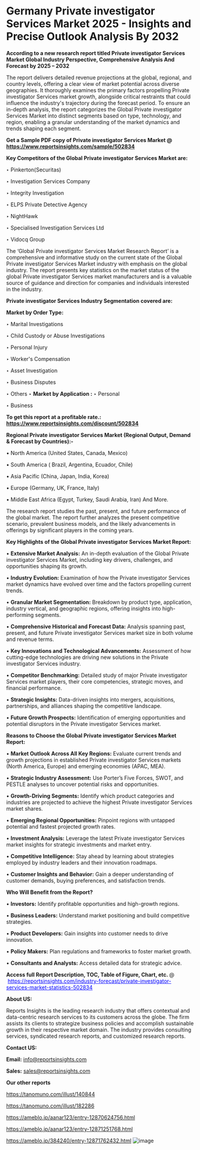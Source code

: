# Germany Private investigator Services Market 2025 - Insights and Precise Outlook Analysis By 2032

<strong>According to a new research report titled Private investigator Services Market Global Industry Perspective, Comprehensive Analysis And Forecast by 2025 – 2032</strong>

The report delivers detailed revenue projections at the global, regional, and country levels, offering a clear view of market potential across diverse geographies. It thoroughly examines the primary factors propelling Private investigator Services market growth, alongside critical restraints that could influence the industry's trajectory during the forecast period. To ensure an in-depth analysis, the report categorizes the Global Private investigator Services Market into distinct segments based on type, technology, and region, enabling a granular understanding of the market dynamics and trends shaping each segment.

<strong>Get a Sample PDF copy of Private investigator Services Market </strong><strong>@<a href=https://www.reportsinsights.com/sample/502834 style=color:#0000ff;> https://www.reportsinsights.com/sample/502834</a></strong></font>

<strong>Key Competitors of the Global Private investigator Services Market are:</strong>

‣ Pinkerton(Securitas)

‣ Investigation Services Company

‣ Integrity Investigation

‣ ELPS Private Detective Agency

‣ NightHawk

‣ Specialised Investigation Services Ltd

‣ Vidocq Group

The ‘Global Private investigator Services Market Research Report’ is a comprehensive and informative study on the current state of the Global Private investigator Services Market industry with emphasis on the global industry. The report presents key statistics on the market status of the global Private investigator Services market manufacturers and is a valuable source of guidance and direction for companies and individuals interested in the industry.

<strong>Private investigator Services Industry Segmentation covered are:</strong>

<strong>Market by Order Type: </strong>

‣ Marital Investigations

‣ Child Custody or Abuse Investigations

‣ Personal Injury

‣ Worker's Compensation

‣ Asset Investigation

‣ Business Disputes

‣ Others
‣ 
<strong>Market by Application :</strong>
‣ Personal

‣ Business

<strong>To get this report at a profitable rate.: <a href=https://www.reportsinsights.com/discount/502834 style=color:#0000ff;>https://www.reportsinsights.com/discount/502834</a></strong></font>

<strong>Regional Private investigator Services Market (Regional Output, Demand &amp; Forecast by Countries):-</strong>

• North America (United States, Canada, Mexico)

• South America ( Brazil, Argentina, Ecuador, Chile)

• Asia Pacific (China, Japan, India, Korea)

• Europe (Germany, UK, France, Italy)

• Middle East Africa (Egypt, Turkey, Saudi Arabia, Iran) And More.

The research report studies the past, present, and future performance of the global market. The report further analyzes the present competitive scenario, prevalent business models, and the likely advancements in offerings by significant players in the coming years.

<strong>Key Highlights of the Global Private investigator Services Market Report:</strong>

• <strong>Extensive Market Analysis:</strong> An in-depth evaluation of the Global Private investigator Services Market, including key drivers, challenges, and opportunities shaping its growth.

• <strong>Industry Evolution:</strong> Examination of how the Private investigator Services market dynamics have evolved over time and the factors propelling current trends.

• <strong>Granular Market Segmentation:</strong> Breakdown by product type, application, industry vertical, and geographic regions, offering insights into high-performing segments.

• <strong>Comprehensive Historical and Forecast Data:</strong> Analysis spanning past, present, and future Private investigator Services market size in both volume and revenue terms.

• <strong>Key Innovations and Technological Advancements:</strong> Assessment of how cutting-edge technologies are driving new solutions in the Private investigator Services industry.

• <strong>Competitor Benchmarking:</strong> Detailed study of major Private investigator Services market players, their core competencies, strategic moves, and financial performance.

• <strong>Strategic Insights:</strong> Data-driven insights into mergers, acquisitions, partnerships, and alliances shaping the competitive landscape.

• <strong>Future Growth Prospects:</strong> Identification of emerging opportunities and potential disruptors in the Private investigator Services market.

<strong>Reasons to Choose the Global Private investigator Services Market Report:</strong>

• <strong>Market Outlook Across All Key Regions:</strong> Evaluate current trends and growth projections in established Private investigator Services markets (North America, Europe) and emerging economies (APAC, MEA).

• <strong>Strategic Industry Assessment:</strong> Use Porter’s Five Forces, SWOT, and PESTLE analyses to uncover potential risks and opportunities.

• <strong>Growth-Driving Segments:</strong> Identify which product categories and industries are projected to achieve the highest Private investigator Services market shares.

• <strong>Emerging Regional Opportunities:</strong> Pinpoint regions with untapped potential and fastest projected growth rates.

• <strong>Investment Analysis:</strong> Leverage the latest Private investigator Services market insights for strategic investments and market entry.

• <strong>Competitive Intelligence:</strong> Stay ahead by learning about strategies employed by industry leaders and their innovation roadmaps.

• <strong>Customer Insights and Behavior:</strong> Gain a deeper understanding of customer demands, buying preferences, and satisfaction trends.

<strong>Who Will Benefit from the Report?</strong>

• <strong>Investors:</strong> Identify profitable opportunities and high-growth regions.

• <strong>Business Leaders:</strong> Understand market positioning and build competitive strategies.

• <strong>Product Developers:</strong> Gain insights into customer needs to drive innovation.

• <strong>Policy Makers:</strong> Plan regulations and frameworks to foster market growth.

• <strong>Consultants and Analysts:</strong> Access detailed data for strategic advice.
</ul>
<strong>Access full Report Description, TOC, Table of Figure, Chart, etc. </strong>@  <a href=https://reportsinsights.com/industry-forecast/private-investigator-services-market-statistics-502834 style=color:#0000ff;>https://reportsinsights.com/industry-forecast/private-investigator-services-market-statistics-502834</a></font>

<strong><strong>About US</strong>:</strong>

Reports Insights is the leading research industry that offers contextual and data-centric research services to its customers across the globe. The firm assists its clients to strategize business policies and accomplish sustainable growth in their respective market domain. The industry provides consulting services, syndicated research reports, and customized research reports.

<strong>Contact US:</strong>

<p class=""""><b>Email:</b> <a href=mailto:info@reportsinsights.com>info@reportsinsights.com</a></p>
<p class=""""><b>Sales:</b> <a href=mailto:sales@reportsinsights.com>sales@reportsinsights.com</a></p>

<strong>Our other reports</strong>

<a href=https://tanomuno.com/illust/140844>https://tanomuno.com/illust/140844</a>

<a href=https://tanomuno.com/illust/182286>https://tanomuno.com/illust/182286</a>

<a href=https://ameblo.jp/aanar123/entry-12870624756.html>https://ameblo.jp/aanar123/entry-12870624756.html</a>

<a href=https://ameblo.jp/aanar123/entry-12871251768.html>https://ameblo.jp/aanar123/entry-12871251768.html</a>

<a href=https://ameblo.jp/384240/entry-12871762432.html>https://ameblo.jp/384240/entry-12871762432.html</a>
![image](https://github.com/user-attachments/assets/8fe43a32-17ac-4412-a57f-bd07c69a080f)
